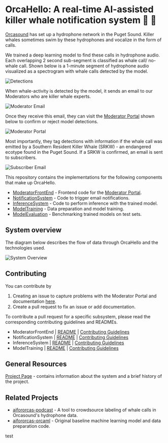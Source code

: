 # OrcaHello: A real-time AI-assisted killer whale notification system 🎱 🐋

[Orcasound](https://www.orcasound.net/) has set up a hydrophone network in the Puget Sound. Killer whales sometimes swim by these hydrophones and vocalize in the form of calls.

We trained a deep learning model to find these calls in hydrophone audio. Each overlapping 2 second sub-segment is classified as whale call/ no-whale call.
Shown below is a 1-minute segment of hydrophone audio visualized as a spectrogram with whale calls detected by the model.

![Detections](Docs/Images/Detections.png)

When whale-activity is detected by the model, it sends an email to our Moderators who are killer whale experts. 

![Moderator Email](Docs/Images/ModeratorEmail.png)

Once they receive this email, they can visit the [Moderator Portal](https://aifororcas.azurewebsites.net/) shown below to confirm or reject model detections.

![Moderator Portal](Docs/Images/ModeratorPortal.png)

Most importantly, they tag detections with information if the whale call was emitted by a Southern Resident Killer Whale (SRKW) - an endangered ecotype found in the Puget Sound. If a SRKW is confirmed, an email is sent to subscribers.

![Subscriber Email](Docs/Images/SubscriberEmail.png)

This repository contains the implementations for the following  components that make up OrcaHello.
- [ModeratorFrontEnd](ModeratorFrontEnd) - Frontend code for the [Moderator Portal](https://aifororcas.azurewebsites.net/).
- [NotificationSystem](NotificationSystem) - Code to trigger email notifications.
- [InferenceSystem](InferenceSystem) - Code to perform inference with the trained model.
- [ModelTraining](ModelTraining) - Data preparation and model training.
- [ModelEvaluation](ModelEvaluation) - Benchmarking trained models on test sets.

## System overview
The diagram below describes the flow of data through OrcaHello and the technologies used.

![System Overview](Docs/Images/SystemOverview.png)

## Contributing
You can contribute by
1. Creating an issue to capture problems with the Moderator Portal and documentation [here](https://github.com/orcasound/aifororcas-livesystem/issues).
2. Create a pull request to fix an issue or add documentation.

To contribute a pull request for a specific subsystem, please read the corresponding contributing guidelines and READMEs. 

- ModeratorFrontEnd | [README](ModeratorFrontEnd/README.md)  | [Contributing Guidelines](ModeratorFrontEnd/CONTRIBUTING.md)
- NotificationSystem | [README](NotificationSystem/README.md) | [Contributing Guidelines](NotificationSystem/CONTRIBUTING.md)
- InferenceSystem | [README](InferenceSystem/README.md) | [Contributing Guidelines](InferenceSystem/CONTRIBUTING.md)
- ModelTraining | [README](ModelTraining/README.md) | [Contributing Guidelines](ModelTraining/CONTRIBUTING.md)

## General Resources
[Project Page](https://ai4orcas.net/portfolio/orcahello-live-inference-system/) - contains information about the system and a brief history of the project.

## Related Projects
- [aifororcas-podcast](https://github.com/orcasound/aifororcas-podcast) - A tool to crowdsource labeling of whale calls in Orcasound's hydrophone data.
- [aifororcas-orcaml](https://github.com/orcasound/aifororcas-orcaml) - Original baseline machine learning model and data preparation code.

test
